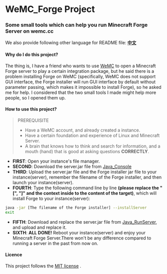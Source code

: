 # WeMC_Forge Project
### Some small tools which can help you run Minecraft Forge Server on wemc.cc
We also provide following other language for README file: **[中文](README.md)**
#### Why do I do this project?
The thing is, I have a friend who wants to use [WeMC](wemc.cc) to open a Minecraft Forge server to play a certain integration package, but he said there is a problem installing Forge on WeMC (specifically, WeMC does not support GUI interface, the Forge installer will run GUI interface by default without parameter passing, which makes it impossible to install Forge), so he asked me for help. I considered that the two small tools I made might help more people, so I opened them up.
#### How to use this project?
> PREREQUISITE
> - Have a WeMC account, and already created a instance.
> - Have a certain foundation and experience of Linux and Minecraft Server.
> - A brain that knows how to think and search for information, and a mouth (hand) that is good at asking questions **CORRECTLY**.
- **FIRST**: Open your instance's file manager.
- **SECOND**: Download the server.jar file from [Java_Console](Java_Console/server.jar)
- **THIRD**: Upload the server.jar file and the Forge installer jar file to your instance(server), remember the filename of the Forge installer, and then launch your instance(server).
- **FOURTH**: Type the following command line by line **(please replace the "[", "]" and the context inside to the content of the target)**, which will install Forge to your instance(server):
``` bash
java -jar [The filename of the Forge installer] --installServer
exit
```
- **FIFTH**: Download and replace the server.jar file from [Java_RunServer](Java_RunServer/server.jar), and upload and replace it.
- **SIXTH**: **ALL DONE!** Reboot your instance(server) and enjoy your Minecraft Forge Server.There won't be any difference compared to running a server in the past from now on.
#### Licence
This project follows the [MIT license](LICENCE) .